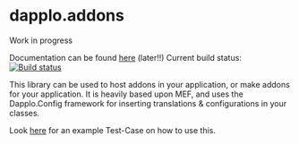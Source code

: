 dapplo.addons
=====================
Work in progress

Documentation can be found [here](http://www.dapplo.net/blocks/Dapplo.Addons.html) (later!!)
Current build status: [![Build status](https://ci.appveyor.com/api/projects/status/bem7losuu07ywvyr?svg=true)](https://ci.appveyor.com/project/dapplo/dapplo-addons)

This library can be used to host addons in your application, or make addons for your application.
It is heavily based upon MEF, and uses the Dapplo.Config framework for inserting translations & configurations in your classes.

Look [here](https://github.com/dapplo/Dapplo.Addons/blob/master/Dapplo.Addons.Tests/AddonTest.cs) for an example Test-Case on how to use this.

